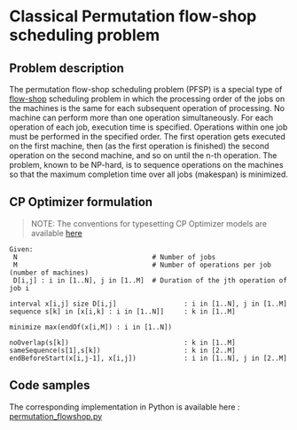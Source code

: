 # Classical Permutation flow-shop scheduling problem

## Problem description

The permutation flow-shop scheduling problem (PFSP) is a special type of [flow-shop](../flow_shop/README.md) scheduling problem in which the processing order of the jobs on the machines is the same for each subsequent operation of processing. No machine can perform more than one operation simultaneously. For each operation of each job, execution time is specified. Operations within one job must be performed in the specified order. The first operation gets executed on the first machine, then (as the first operation is finished) the second operation on the second machine, and so on until the n-th operation. The problem, known to be NP-hard, is to sequence operations on the machines so that the maximum completion time over all jobs (makespan) is minimized. 

## CP Optimizer formulation


> NOTE: The conventions for typesetting CP Optimizer models are available [here](../../../typeset_models/README.md)

```
Given:
 N                                  # Number of jobs
 M                                  # Number of operations per job (number of machines)
 D[i,j] : i in [1..N], j in [1..M]  # Duration of the jth operation of job i
 
interval x[i,j] size D[i,j]                 : i in [1..N], j in [1..M]
sequence s[k] in [x[i,k] : i in [1..N]]     : k in [1..M]

minimize max(endOf(x[i,M]) : i in [1..N])

noOverlap(s[k])                             : k in [1..M]
sameSequence(s[1],s[k])                     : k in [2..M]
endBeforeStart(x[i,j-1], x[i,j])            : i in [1..N], j in [2..M]  
```

## Code samples

The corresponding implementation in Python is available here : [permutation_flowshop.py](python/permutation_flowshop.py)
